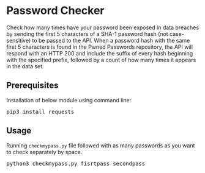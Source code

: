 # Password Checker
Check how many times have your password been exposed in data breaches by sending the first 5 characters of a SHA-1 password hash (not case-sensitive) to be passed to the API. When a password hash with the same first 5 characters is found in the Pwned Passwords repository, the API will respond with an HTTP 200 and include the suffix of every hash beginning with the specified prefix, followed by a count of how many times it appears in the data set.

## Prerequisites
Installation of below module using command line:
<pre>pip3 install requests</pre>

## Usage
Running `checkmypass.py` file followed with as many passwords as you want to check separately by space.
<pre>python3 checkmypass.py fisrtpass secondpass</pre>

